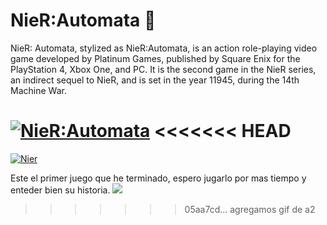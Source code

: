 # NieR:Automata 🤖
NieR: Automata, stylized as NieR:Automata, is an action role-playing video game developed by Platinum Games, published by Square Enix for the PlayStation 4, Xbox One, and PC. It is the second game in the NieR series, an indirect sequel to NieR, and is set in the year 11945, during the 14th Machine War.

[![NieR:Automata](https://external-content.duckduckgo.com/iu/?u=https%3A%2F%2Fi.pinimg.com%2Foriginals%2Fb4%2Fcf%2F92%2Fb4cf92a3981b29927c12d81b1525d741.gif&f=1&nofb=1 "NieR:Automata")](http://external-content.duckduckgo.com/iu/?u=https%3A%2F%2Fi.pinimg.com%2Foriginals%2Fb4%2Fcf%2F92%2Fb4cf92a3981b29927c12d81b1525d741.gif&f=1&nofb=1 "NieR:Automata")
<<<<<<< HEAD
=======

[![Nier](https://external-content.duckduckgo.com/iu/?u=https%3A%2F%2Fmedia1.tenor.com%2Fimages%2Faee334e26a4ede0b9fbbcdd45e85bf71%2Ftenor.gif%3Fitemid%3D13279829&f=1&nofb=1 "Nier")](https://external-content.duckduckgo.com/iu/?u=https%3A%2F%2Fmedia1.tenor.com%2Fimages%2Faee334e26a4ede0b9fbbcdd45e85bf71%2Ftenor.gif%3Fitemid%3D13279829&f=1&nofb=1 "Nier")

Este el primer juego que he terminado, espero jugarlo por mas tiempo y enteder bien su historia. 
![](https://external-content.duckduckgo.com/iu/?u=https%3A%2F%2Fpa1.narvii.com%2F6404%2Fcec89a0d4ab769a0831e4425ff11221e0727f2b6_hq.gif&f=1&nofb=1)
>>>>>>> 05aa7cd... agregamos gif de a2

